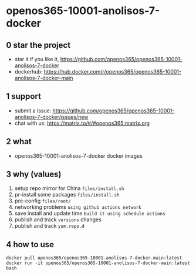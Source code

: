 # openos365-10001-anolisos-7-docker

## 0 star the project

* star it if you like it, https://github.com/openos365/openos365-10001-anolisos-7-docker
* dockerhub: https://hub.docker.com/r/openos365/openos365-10001-anolisos-7-docker-main

## 1 support

* submit a issue: https://github.com/openos365/openos365-10001-anolisos-7-docker/issues/new
* chat with us: https://matrix.to/#/#openos365:matrix.org

## 2 what

* openos365-10001-anolisos-7-docker docker images
  
## 3 why (values)

1. setup repo mirror for China `files/install.sh`
1. pr-install some packages `files/install.sh`
1. pre-config `files/root/`
1. networking problems `using github actions network`
1. save install and update time `build it using schedule actions`
1. publish and track `versions` changes
1. publish and track `yum.repo.d`

## 4 how to use

```
docker pull openos365/openos365-10001-anolisos-7-docker-main:latest
docker run -it openos365/openos365-10001-anolisos-7-docker-main:latest bash
```
